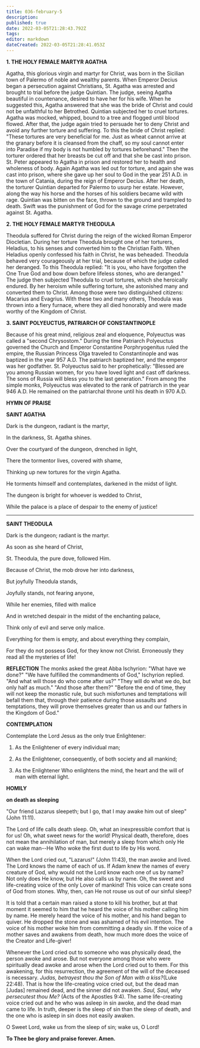 ```yaml
---
title: 036-february-5
description: 
published: true
date: 2022-03-05T21:28:43.792Z
tags: 
editor: markdown
dateCreated: 2022-03-05T21:28:41.053Z
---
```


**1. THE HOLY FEMALE MARTYR AGATHA**

Agatha, this glorious virgin and martyr for Christ, was born in the Sicilian town of Palermo of noble and wealthy parents. When Emperor Decius began a persecution against Christians, St. Agatha was arrested and brought to trial before the judge Quintian. The judge, seeing Agatha beautiful in countenance, desired to have her for his wife. When he suggested this, Agatha answered that she was the bride of Christ and could not be unfaithful to her Betrothed. Quintian subjected her to cruel tortures. Agatha was mocked, whipped, bound to a tree and flogged until blood flowed. After that, the judge again tried to persuade her to deny Christ and avoid any further torture and suffering. To this the bride of Christ replied: "These tortures are very beneficial for me. Just as wheat cannot arrive at the granary before it is cleansed from the chaff, so my soul cannot enter into Paradise if my body is not humbled by tortures beforehand." Then the torturer ordered that her breasts be cut off and that she be cast into prison. St. Peter appeared to Agatha in prison and restored her to health and wholeness of body. Again Agatha was led out for torture, and again she was cast into prison, where she gave up her soul to God in the year 251 A.D. in the town of Catania, during the reign of Emperor Decius. After her death, the torturer Quintian departed for Palermo to usurp her estate. However, along the way his horse and the horses of his soldiers became wild with rage. Quintian was bitten on the face, thrown to the ground and trampled to death. Swift was the punishment of God for the savage crime perpetrated against St. Agatha.

**2. THE HOLY FEMALE MARTYR THEODULA**

Theodula suffered for Christ during the reign of the wicked Roman Emperor Diocletian. During her torture Theodula brought one of her torturers, Heladius, to his senses and converted him to the Christian Faith. When Heladius openly confessed his faith in Christ, he was beheaded. Theodula behaved very courageously at her trial, because of which the judge called her deranged. To this Theodula replied: "It is you, who have forgotten the One True God and bow down before lifeless stones, who are deranged." The judge then subjected Theodula to cruel tortures, which she heroically endured. By her heroism while suffering torture, she astonished many and converted them to Christ. Among those were two distinguished citizens: Macarius and Evagrius. With these two and many others, Theodula was thrown into a fiery furnace, where they all died honorably and were made worthy of the Kingdom of Christ.

**3. SAINT POLYEUCTUS, PATRIARCH OF CONSTANTINOPLE**

Because of his great mind, religious zeal and eloquence, Polyeuctus was called a "second Chrysostom." During the time Patriarch Polyeuctus governed the Church and Emperor Constantine Porphryogenitus ruled the empire, the Russian Princess Olga traveled to Constantinople and was baptized in the year 957 A.D. The patriarch baptized her, and the emperor was her godfather. St. Polyeuctus said to her prophetically: "Blessed are you among Russian women, for you have loved light and cast off darkness. The sons of Russia will bless you to the last generation." From among the simple monks, Polyeuctus was elevated to the rank of patriarch in the year 946 A.D. He remained on the patriarchal throne until his death in 970 A.D.



**HYMN OF PRAISE**

**SAINT AGATHA**

Dark is the dungeon, radiant is the martyr,

In the darkness, St. Agatha shines.

Over the courtyard of the dungeon, drenched in light,

There the tormentor lives, covered with shame,

Thinking up new tortures for the virgin Agatha.

He torments himself and contemplates, darkened in the midst of light.

The dungeon is bright for whoever is wedded to Christ,

While the palace is a place of despair to the enemy of justice!

--------------------

**SAINT THEODULA**

Dark is the dungeon; radiant is the martyr.

As soon as she heard of Christ,

St. Theodula, the pure dove, followed Him.

Because of Christ, the mob drove her into darkness,

But joyfully Theodula stands,

Joyfully stands, not fearing anyone,

While her enemies, filled with malice

And in wretched despair in the midst of the enchanting palace,

Think only of evil and serve only malice.

Everything for them is empty, and about everything they complain,

For they do not possess God, for they know not Christ.
Erroneously they read all the mysteries of life!

**REFLECTION**
The monks asked the great Abba Ischyrion: "What have we done?" "We have fulfilled the commandments of God," Ischyrion replied. "And what will those do who come after us?" "They will do what we do, but only half as much." "And those after them?" "Before the end of time, they will not keep the monastic rule, but such misfortunes and temptations will befall them that, through their patience during those assaults and temptations, they will prove themselves greater than us and our fathers in the Kingdom of God."

**CONTEMPLATION**

Contemplate the Lord Jesus as the only true Enlightener:

1.  As the Enlightener of every individual man;

1.  As the Enlightener, consequently, of both society and all mankind;

1.  As the Enlightener Who enlightens the mind, the heart and the will of man with eternal light.



**HOMILY**

**on death as sleeping**

"Our friend Lazarus sleepeth; but I go, that I may awake him out of sleep" (John 11:11).

The Lord of life calls death sleep. Oh, what an inexpressible comfort that is for us! Oh, what sweet news for the world! Physical death, therefore, does not mean the annihilation of man, but merely a sleep from which only He can wake man--He Who woke the first dust to life by His word.

When the Lord cried out, "Lazarus!" (John 11:43), the man awoke and lived. The Lord knows the name of each of us. If Adam knew the names of every creature of God, why would not the Lord know each one of us by name? Not only does He know, but He also calls us by name. Oh, the sweet and life-creating voice of the only Lover of mankind! This voice can create sons of God from stones. Why, then, can He not rouse us out of our sinful sleep?

It is told that a certain man raised a stone to kill his brother, but at that moment it seemed to him that he heard the voice of his mother calling him by name. He merely heard the voice of his mother, and his hand began to quiver. He dropped the stone and was ashamed of his evil intention. The voice of his mother woke him from committing a deadly sin. If the voice of a mother saves and awakens from death, how much more does the voice of the Creator and Life-giver!

Whenever the Lord cried out to someone who was physically dead, the person awoke and arose. But not everyone among those who were spiritually dead awoke and arose when the Lord cried out to them. For this awakening, for this resurrection, the agreement of the will of the deceased is necessary. *Judas, betrayest thou the Son of Man with a kiss?*(Luke 22:48). That is how the life-creating voice cried out, but the dead man [Judas] remained dead, and the sinner did not awaken. *Saul, Saul, why persecutest thou Me?* (Acts of the Apostles 9:4). The same life-creating voice cried out and he who was asleep in sin awoke, and the dead man came to life. In truth, deeper is the sleep of sin than the sleep of death, and the one who is asleep in sin does not easily awaken.

O Sweet Lord, wake us from the sleep of sin; wake us, O Lord!

**To Thee be glory and praise forever. Amen.**

 
